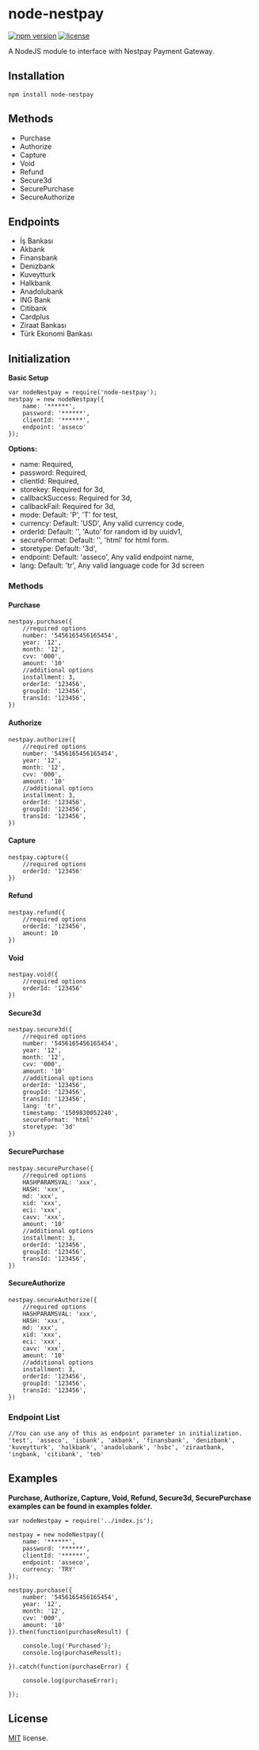 # node-nestpay

[![npm version](https://badge.fury.io/js/node-nestpay.svg)](https://badge.fury.io/js/node-nestpay)
[![license](https://img.shields.io/github/license/mashape/apistatus.svg)]()

A NodeJS module to interface with Nestpay Payment Gateway.

## Installation

```
npm install node-nestpay
```

## Methods

-  Purchase
-  Authorize
-  Capture
-  Void
-  Refund
-  Secure3d
-  SecurePurchase
-  SecureAuthorize

## Endpoints

-  İş Bankası
-  Akbank
-  Finansbank
-  Denizbank
-  Kuveytturk
-  Halkbank
-  Anadolubank
-  ING Bank
-  Citibank
-  Cardplus
-  Ziraat Bankası
-  Türk Ekonomi Bankası

## Initialization

**Basic Setup**

```
var nodeNestpay = require('node-nestpay');
nestpay = new nodeNestpay({
    name: '******',
    password: '******',
    clientId: '******',
    endpoint: 'asseco'
});
```

**Options:**

-  name: Required,
-  password: Required,
-  clientId: Required,
-  storekey: Required for 3d,
-  callbackSuccess: Required for 3d,
-  callbackFail: Required for 3d,
-  mode: Default: 'P', 'T' for test,
-  currency: Default: 'USD', Any valid currency code,
-  orderId: Default: '', 'Auto' for random id by uuidv1,
-  secureFormat: Default: '', 'html' for html form.
-  storetype: Default: '3d',
-  endpoint: Default: 'asseco', Any valid endpoint name,
-  lang: Default: 'tr', Any valid language code for 3d screen

### Methods

#### Purchase

```
nestpay.purchase({
    //required options
    number: '5456165456165454',
    year: '12',
    month: '12',
    cvv: '000',
    amount: '10'
    //additional options
    installment: 3,
    orderId: '123456',
    groupId: '123456',
    transId: '123456',
})
```

#### Authorize

```
nestpay.authorize({
    //required options
    number: '5456165456165454',
    year: '12',
    month: '12',
    cvv: '000',
    amount: '10'
    //additional options
    installment: 3,
    orderId: '123456',
    groupId: '123456',
    transId: '123456',
})
```

#### Capture

```
nestpay.capture({
    //required options
    orderId: '123456'
})
```

#### Refund

```
nestpay.refund({
    //required options
    orderId: '123456',
    amount: 10
})
```

#### Void

```
nestpay.void({
    //required options
    orderId: '123456'
})
```

#### Secure3d

```
nestpay.secure3d({
    //required options
    number: '5456165456165454',
    year: '12',
    month: '12',
    cvv: '000',
    amount: '10'
    //additional options
    orderId: '123456',
    groupId: '123456',
    transId: '123456',
    lang: 'tr',
    timestamp: '1509830052240',
    secureFormat: 'html'
    storetype: '3d'
})
```

#### SecurePurchase

```
nestpay.securePurchase({
    //required options
    HASHPARAMSVAL: 'xxx',
    HASH: 'xxx',
    md: 'xxx',
    xid: 'xxx',
    eci: 'xxx',
    cavv: 'xxx',
    amount: '10'
    //additional options
    installment: 3,
    orderId: '123456',
    groupId: '123456',
    transId: '123456',
})
```

#### SecureAuthorize

```
nestpay.secureAuthorize({
    //required options
    HASHPARAMSVAL: 'xxx',
    HASH: 'xxx',
    md: 'xxx',
    xid: 'xxx',
    eci: 'xxx',
    cavv: 'xxx',
    amount: '10'
    //additional options
    installment: 3,
    orderId: '123456',
    groupId: '123456',
    transId: '123456',
})
```

### Endpoint List

```
//You can use any of this as endpoint parameter in initialization.
'test', 'asseco', 'isbank', 'akbank', 'finansbank', 'denizbank', 'kuveytturk', 'halkbank', 'anadolubank', 'hsbc', 'ziraatbank, 'ingbank, 'citibank', 'teb'
```

## Examples

**Purchase, Authorize, Capture, Void, Refund, Secure3d, SecurePurchase examples can be found in examples folder.**

```
var nodeNestpay = require('../index.js');

nestpay = new nodeNestpay({
    name: '******',
    password: '******',
    clientId: '******',
    endpoint: 'asseco',
    currency: 'TRY'
});

nestpay.purchase({
    number: '5456165456165454',
    year: '12',
    month: '12',
    cvv: '000',
    amount: '10'
}).then(function(purchaseResult) {

    console.log('Purchased');
    console.log(purchaseResult);

}).catch(function(purchaseError) {

    console.log(purchaseError);

});
```

## License

[MIT](LICENSE) license.
